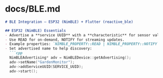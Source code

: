 # docs/BLE.md
```markdown
# BLE Integration – ESP32 (NimBLE) + Flutter (reactive_ble)

## ESP32 (NimBLE) Essentials
- Advertise a **service UUID** with a **characteristic** for sensor value.
- Use READ for on-demand, NOTIFY for streaming updates.
- Example properties: `NIMBLE_PROPERTY::READ | NIMBLE_PROPERTY::NOTIFY`
- Set advertised name to help discovery:
  ```cpp
  NimBLEAdvertising* adv = NimBLEDevice::getAdvertising();
  adv->setName("GardenMonitor");
  adv->addServiceUUID(SERVICE_UUID);
  adv->start();
